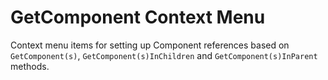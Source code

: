 # GetComponent Context Menu
Context menu items for setting up Component references based on `GetComponent(s)`, `GetComponent(s)InChildren` and `GetComponent(s)InParent` methods.